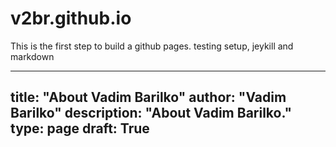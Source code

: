 # v2br.github.io
This is the first step to build a github pages. testing setup, jeykill  and markdown


---
title: "About Vadim Barilko"
author: "Vadim Barilko"
description: "About Vadim Barilko."
type: page
draft: True
---
